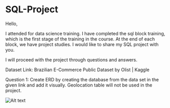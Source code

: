# SQL-Project
Hello,

I attended for data science training. I have completed the sql block training, which is the first stage of the training in the course. At the end of each block, we have project studies. I would like to share my SQL project with you.

I will proceed with the project through questions and answers.

Dataset Link: Brazilian E-Commerce Public Dataset by Olist | Kaggle

Question 1: Create ERD by creating the database from the data set in the given link and add it visually. Geolocation table will not be used in the project.

![Alt text](relative%20path/sql_1.webp "Title")